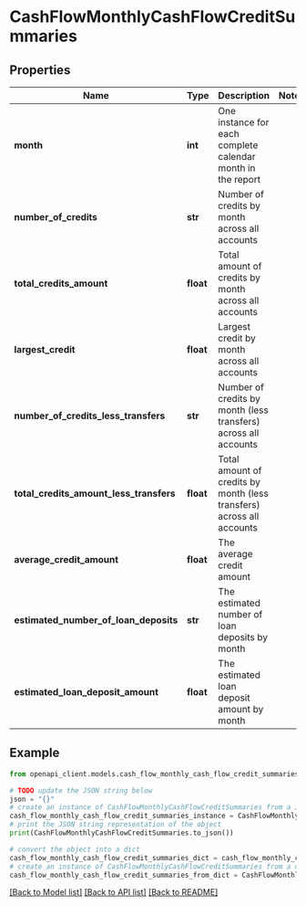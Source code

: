 # CashFlowMonthlyCashFlowCreditSummaries


## Properties

Name | Type | Description | Notes
------------ | ------------- | ------------- | -------------
**month** | **int** | One instance for each complete calendar month in the report | 
**number_of_credits** | **str** | Number of credits by month across all accounts | 
**total_credits_amount** | **float** | Total amount of credits by month across all accounts | 
**largest_credit** | **float** | Largest credit by month across all accounts | 
**number_of_credits_less_transfers** | **str** | Number of credits by month (less transfers) across all accounts | 
**total_credits_amount_less_transfers** | **float** | Total amount of credits by month (less transfers) across all accounts | 
**average_credit_amount** | **float** | The average credit amount | 
**estimated_number_of_loan_deposits** | **str** | The estimated number of loan deposits by month | 
**estimated_loan_deposit_amount** | **float** | The estimated loan deposit amount by month | 

## Example

```python
from openapi_client.models.cash_flow_monthly_cash_flow_credit_summaries import CashFlowMonthlyCashFlowCreditSummaries

# TODO update the JSON string below
json = "{}"
# create an instance of CashFlowMonthlyCashFlowCreditSummaries from a JSON string
cash_flow_monthly_cash_flow_credit_summaries_instance = CashFlowMonthlyCashFlowCreditSummaries.from_json(json)
# print the JSON string representation of the object
print(CashFlowMonthlyCashFlowCreditSummaries.to_json())

# convert the object into a dict
cash_flow_monthly_cash_flow_credit_summaries_dict = cash_flow_monthly_cash_flow_credit_summaries_instance.to_dict()
# create an instance of CashFlowMonthlyCashFlowCreditSummaries from a dict
cash_flow_monthly_cash_flow_credit_summaries_from_dict = CashFlowMonthlyCashFlowCreditSummaries.from_dict(cash_flow_monthly_cash_flow_credit_summaries_dict)
```
[[Back to Model list]](../README.md#documentation-for-models) [[Back to API list]](../README.md#documentation-for-api-endpoints) [[Back to README]](../README.md)


